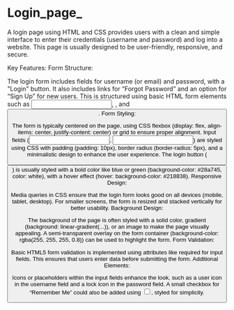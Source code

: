 # Login_page_


A login page using HTML and CSS provides users with a clean and simple interface to enter their credentials (username and password) and log into a website. This page is usually designed to be user-friendly, responsive, and secure.

Key Features:
Form Structure:

The login form includes fields for username (or email) and password, with a "Login" button.
It also includes links for “Forgot Password” and an option for “Sign Up” for new users.
This is structured using basic HTML form elements such as <input>, <label>, and <button>.
Form Styling:

The form is typically centered on the page, using CSS flexbox (display: flex, align-items: center, justify-content: center) or grid to ensure proper alignment.
Input fields (<input type="text">, <input type="password">) are styled using CSS with padding (padding: 10px), border radius (border-radius: 5px), and a minimalistic design to enhance the user experience.
The login button (<button>) is usually styled with a bold color like blue or green (background-color: #28a745, color: white), with a hover effect (hover: background-color: #218838).
Responsive Design:

Media queries in CSS ensure that the login form looks good on all devices (mobile, tablet, desktop). For smaller screens, the form is resized and stacked vertically for better usability.
Background Design:

The background of the page is often styled with a solid color, gradient (background: linear-gradient(...)), or an image to make the page visually appealing.
A semi-transparent overlay on the form container (background-color: rgba(255, 255, 255, 0.8)) can be used to highlight the form.
Form Validation:

Basic HTML5 form validation is implemented using attributes like required for input fields. This ensures that users enter data before submitting the form.
Additional Elements:

Icons or placeholders within the input fields enhance the look, such as a user icon in the username field and a lock icon in the password field.
A small checkbox for “Remember Me” could also be added using <input type="checkbox">, styled for simplicity.
